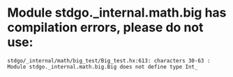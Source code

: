 # Module stdgo._internal.math.big has compilation errors, please do not use:
```
stdgo/_internal/math/big_test/Big_test.hx:613: characters 30-63 : Module stdgo._internal.math.big.Big does not define type Int_

```

